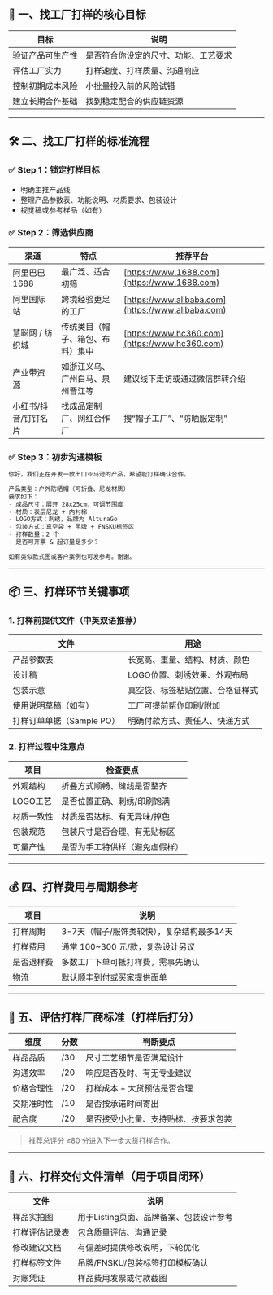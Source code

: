 ## 🧭 一、找工厂打样的核心目标

| 目标       | 说明                 |
| -------- | ------------------ |
| 验证产品可生产性 | 是否符合你设定的尺寸、功能、工艺要求 |
| 评估工厂实力   | 打样速度、打样质量、沟通响应     |
| 控制初期成本风险 | 小批量投入前的风险试错        |
| 建立长期合作基础 | 找到稳定配合的供应链资源       |

---

## 🛠 二、找工厂打样的标准流程

### ✅ Step 1：锁定打样目标

* 明确主推产品线
* 整理产品参数表、功能说明、材质要求、包装设计
* 视觉稿或参考样品（如有）

### ✅ Step 2：筛选供应商

| 渠道          | 特点               | 推荐平台                                               |
| ----------- | ---------------- | -------------------------------------------------- |
| 阿里巴巴1688    | 最广泛、适合初筛         | [https://www.1688.com](https://www.1688.com)       |
| 阿里国际站       | 跨境经验更足的工厂        | [https://www.alibaba.com](https://www.alibaba.com) |
| 慧聪网 / 纺织城   | 传统类目（帽子、箱包、布料）集中 | [https://www.hc360.com](https://www.hc360.com)     |
| 产业带资源       | 如浙江义乌、广州白马、泉州晋江等 | 建议线下走访或通过微信群转介绍                                    |
| 小红书/抖音/钉钉名片 | 找成品定制厂、网红合作厂     | 搜“帽子工厂”、“防晒服定制”                                    |

### ✅ Step 3：初步沟通模板

```markdown
你好，我们正在开发一款出口亚马逊的产品，希望能打样确认合作。

产品类型：户外防晒帽（可折叠、尼龙材质）
要求如下：
- 成品尺寸：展开 28x25cm，可调节围度
- 材质：表层尼龙 + 内衬棉
- LOGO方式：刺绣，品牌为 AlturaGo
- 包装方式：真空袋 + 吊牌 + FNSKU标签区
- 打样数量：2 个
- 是否可开票 & 起订量是多少？

如有类似款式图或客户案例也可发参考。谢谢。
```

---

## 📦 三、打样环节关键事项

### 1. 打样前提供文件（中英双语推荐）

| 文件                | 用途               |
| ----------------- | ---------------- |
| 产品参数表             | 长宽高、重量、结构、材质、颜色  |
| 设计稿               | LOGO位置、刺绣效果、外观布局 |
| 包装示意              | 真空袋、标签粘贴位置、合格证样式 |
| 使用说明草稿（如有）        | 工厂可提前帮你印刷/附加     |
| 打样订单单据（Sample PO） | 明确付款方式、责任人、快递方式  |

### 2. 打样过程中注意点

| 项目     | 检查要点            |
| ------ | --------------- |
| 外观结构   | 折叠方式顺畅、缝线是否整齐   |
| LOGO工艺 | 是否位置正确、刺绣/印刷饱满  |
| 材质一致性  | 材质是否达标、有无异味/掉色  |
| 包装规范   | 包装尺寸是否合理、有无贴标区  |
| 可量产性   | 是否为手工特供样（避免虚假样） |

---

## 💰 四、打样费用与周期参考

| 项目    | 说明                       |
| ----- | ------------------------ |
| 打样周期  | 3-7天（帽子/服饰类较快），复杂结构最多14天 |
| 打样费用  | 通常 100\~300 元/款，复杂设计另议   |
| 是否退样费 | 多数工厂下单可抵打样费，需事先确认        |
| 物流    | 默认顺丰到付或买家提供面单            |

---

## 🧩 五、评估打样厂商标准（打样后打分）

| 维度    | 分数  | 判断要点               |
| ----- | --- | ------------------ |
| 样品品质  | /30 | 尺寸工艺细节是否满足设计       |
| 沟通效率  | /20 | 响应是否及时、有无专业建议      |
| 价格合理性 | /20 | 打样成本 + 大货预估是否合理    |
| 交期准时性 | /10 | 是否按承诺时间寄出          |
| 配合度   | /20 | 是否接受小批量、支持贴标、按要求包装 |

> 推荐总评分 ≥80 分进入下一步大货打样合作。

---

## 🧾 六、打样交付文件清单（用于项目闭环）

| 文件      | 说明                      |
| ------- | ----------------------- |
| 样品实拍图   | 用于Listing页面、品牌备案、包装设计参考 |
| 打样评估记录表 | 包含质量评估、沟通记录             |
| 修改建议文档  | 有偏差时提供修改说明，下轮优化         |
| 打样标签文件  | 吊牌/FNSKU/包装标签打印模板确认     |
| 对账凭证    | 样品费用发票或付款截图             |

